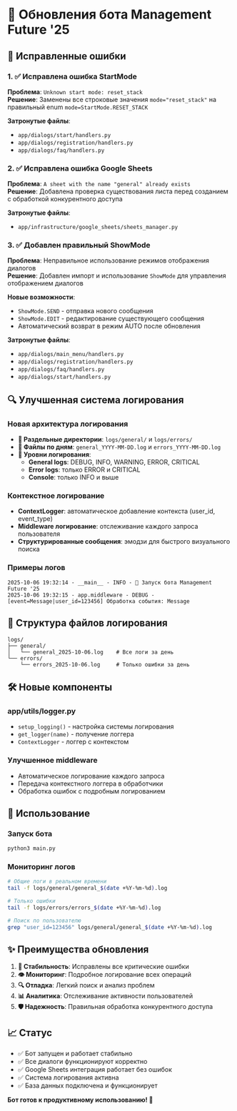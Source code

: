 # 🔧 Обновления бота Management Future '25

## 🐛 Исправленные ошибки

### 1. ✅ Исправлена ошибка StartMode
**Проблема**: `Unknown start mode: reset_stack`  
**Решение**: Заменены все строковые значения `mode="reset_stack"` на правильный enum `mode=StartMode.RESET_STACK`

**Затронутые файлы**:
- `app/dialogs/start/handlers.py`
- `app/dialogs/registration/handlers.py` 
- `app/dialogs/faq/handlers.py`

### 2. ✅ Исправлена ошибка Google Sheets
**Проблема**: `A sheet with the name "general" already exists`  
**Решение**: Добавлена проверка существования листа перед созданием с обработкой конкурентного доступа

**Затронутые файлы**:
- `app/infrastructure/google_sheets/sheets_manager.py`

### 3. ✅ Добавлен правильный ShowMode
**Проблема**: Неправильное использование режимов отображения диалогов  
**Решение**: Добавлен импорт и использование `ShowMode` для управления отображением диалогов

**Новые возможности**:
- `ShowMode.SEND` - отправка нового сообщения
- `ShowMode.EDIT` - редактирование существующего сообщения
- Автоматический возврат в режим AUTO после обновления

**Затронутые файлы**:
- `app/dialogs/main_menu/handlers.py`
- `app/dialogs/registration/handlers.py`
- `app/dialogs/faq/handlers.py`
- `app/dialogs/start/handlers.py`

## 🔍 Улучшенная система логирования

### Новая архитектура логирования
- **📁 Раздельные директории**: `logs/general/` и `logs/errors/`
- **📅 Файлы по дням**: `general_YYYY-MM-DD.log` и `errors_YYYY-MM-DD.log`
- **🎯 Уровни логирования**:
  - **General logs**: DEBUG, INFO, WARNING, ERROR, CRITICAL
  - **Error logs**: только ERROR и CRITICAL
  - **Console**: только INFO и выше

### Контекстное логирование
- **ContextLogger**: автоматическое добавление контекста (user_id, event_type)
- **Middleware логирование**: отслеживание каждого запроса пользователя
- **Структурированные сообщения**: эмодзи для быстрого визуального поиска

### Примеры логов
```
2025-10-06 19:32:14 - __main__ - INFO - 🚀 Запуск бота Management Future '25
2025-10-06 19:32:15 - app.middleware - DEBUG - [event=Message|user_id=123456] Обработка события: Message
```

## 📁 Структура файлов логирования

```
logs/
├── general/
│   └── general_2025-10-06.log    # Все логи за день
└── errors/
    └── errors_2025-10-06.log     # Только ошибки за день
```

## 🛠️ Новые компоненты

### app/utils/logger.py
- `setup_logging()` - настройка системы логирования
- `get_logger(name)` - получение логгера
- `ContextLogger` - логгер с контекстом

### Улучшенное middleware
- Автоматическое логирование каждого запроса
- Передача контекстного логгера в обработчики
- Обработка ошибок с подробным логированием

## 🚀 Использование

### Запуск бота
```bash
python3 main.py
```

### Мониторинг логов
```bash
# Общие логи в реальном времени
tail -f logs/general/general_$(date +%Y-%m-%d).log

# Только ошибки
tail -f logs/errors/errors_$(date +%Y-%m-%d).log

# Поиск по пользователю
grep "user_id=123456" logs/general/general_$(date +%Y-%m-%d).log
```

## ✨ Преимущества обновления

1. **🔧 Стабильность**: Исправлены все критические ошибки
2. **👁️ Мониторинг**: Подробное логирование всех операций
3. **🔍 Отладка**: Легкий поиск и анализ проблем
4. **📊 Аналитика**: Отслеживание активности пользователей
5. **🛡️ Надежность**: Правильная обработка конкурентного доступа

## 📈 Статус

- ✅ Бот запущен и работает стабильно
- ✅ Все диалоги функционируют корректно  
- ✅ Google Sheets интеграция работает без ошибок
- ✅ Система логирования активна
- ✅ База данных подключена и функционирует

**Бот готов к продуктивному использованию! 🎉**